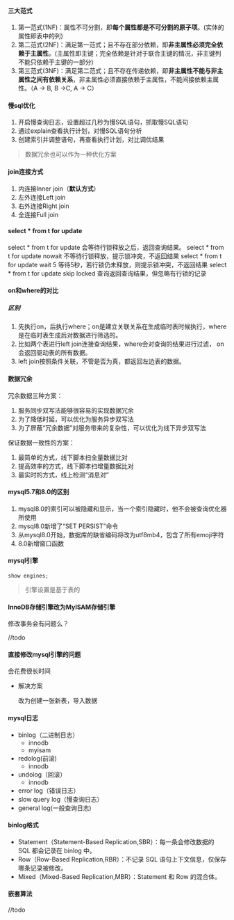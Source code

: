 #### 三大范式

1. 第一范式(1NF)：属性不可分割，即**每个属性都是不可分割的原子项**。(实体的属性即表中的列)
2. 第二范式(2NF)：满足第一范式；且不存在部分依赖，即**非主属性必须完全依赖于主属性**。(主属性即主键；完全依赖是针对于联合主键的情况，非主键列不能只依赖于主键的一部分)
3. 第三范式(3NF)：满足第二范式；且不存在传递依赖，即**非主属性不能与非主属性之间有依赖关系**，非主属性必须直接依赖于主属性，不能间接依赖主属性。（A -> B, B ->C, A -> C）



#### 慢sql优化

1. 开启慢查询日志，设置超过几秒为慢SQL语句，抓取慢SQL语句
2. 通过explain查看执行计划，对慢SQL语句分析
3. 创建索引并调整语句，再查看执行计划，对比调优结果

> 数据冗余也可以作为一种优化方案



#### join连接方式

1. 内连接Inner join（**默认方式**）
2. 左外连接Left join
3. 右外连接Right join
4. 全连接Full join



#### select * from t for update

select * from t for update 会等待行锁释放之后，返回查询结果。
select * from t for update nowait 不等待行锁释放，提示锁冲突，不返回结果
select * from t for update wait 5 等待5秒，若行锁仍未释放，则提示锁冲突，不返回结果
select * from t for update skip locked 查询返回查询结果，但忽略有行锁的记录



#### on和where的对比

##### 区别

1. 先执行on，后执行where；on是建立关联关系在生成临时表时候执行，where是在临时表生成后对数据进行筛选的。
2. 比如两个表进行left join连接查询结果，where会对查询的结果进行过滤， on会返回驱动表的所有数据。
3. left join按照条件关联，不管是否为真，都返回左边表的数据。



#### 数据冗余

冗余数据三种方案：

1. 服务同步双写法能够很容易的实现数据冗余
2. 为了降低时延，可以优化为服务异步双写法
3. 为了屏蔽“冗余数据”对服务带来的复杂性，可以优化为线下异步双写法

保证数据一致性的方案：

1. 最简单的方式，线下脚本扫全量数据比对
2. 提高效率的方式，线下脚本扫增量数据比对
3. 最实时的方式，线上检测“消息对”



#### mysql5.7和8.0的区别

1. mysql8.0的索引可以被隐藏和显示，当一个索引隐藏时，他不会被查询优化器所使用
2. mysql8.0新增了“SET PERSIST”命令
3. 从mysql8.0开始，数据库的缺省编码将改为utf8mb4，包含了所有emoji字符
4. 8.0新增窗口函数



#### mysql引擎

```
show engines;
```

> 引擎设置是基于表的



#### InnoDB存储引擎改为MyISAM存储引擎

修改事务会有问题么？

//todo 



#### 直接修改mysql引擎的问题

会花费很长时间

- 解决方案

  改为创建一张新表，导入数据



#### mysql日志

- binlog（二进制日志）
  - innodb
  - myisam
- redolog(前滚)
  - innodb
- undolog（回滚）
  - innodb
- error log（错误日志）
- slow query log（慢查询日志）
- general log(一般查询日志)



#### binlog格式

- Statement（Statement-Based Replication,SBR）：每一条会修改数据的 SQL 都会记录在 binlog 中。
- Row（Row-Based Replication,RBR）：不记录 SQL 语句上下文信息，仅保存哪条记录被修改。
- Mixed（Mixed-Based Replication,MBR）：Statement 和 Row 的混合体。
  

#### 嵌套算法

//todo